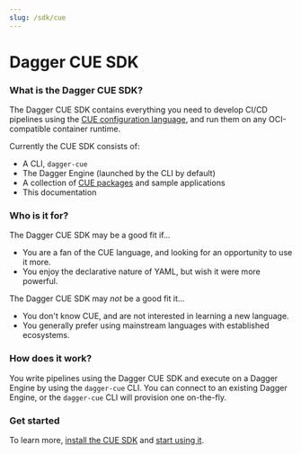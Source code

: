 ```yaml
---
slug: /sdk/cue
---
```


# Dagger CUE SDK

### What is the Dagger CUE SDK?

The Dagger CUE SDK contains everything you need to develop CI/CD pipelines using the [CUE configuration language](https://cuelang.org), and run them on any OCI-compatible container runtime.

Currently the CUE SDK consists of:

- A CLI, `dagger-cue`
- The Dagger Engine (launched by the CLI by default)
- A collection of [CUE packages](https://github.com/dagger/dagger/tree/cue-sdk/pkg) and sample applications
- This documentation

### Who is it for?

The Dagger CUE SDK may be a good fit if...

- You are a fan of the CUE language, and looking for an opportunity to use it more.
- You enjoy the declarative nature of YAML, but wish it were more powerful.

The Dagger CUE SDK may *not* be a good fit it...

- You don't know CUE, and are not interested in learning a new language.
- You generally prefer using mainstream languages with established ecosystems.

### How does it work?

You write pipelines using the Dagger CUE SDK and execute on a Dagger Engine by using the `dagger-cue` CLI. You can connect to an existing Dagger Engine, or the `dagger-cue` CLI will provision one on-the-fly.

### Get started

To learn more, [install the CUE SDK](./getting-started/526369-install.mdx) and [start using it](./getting-started/470907-get-started.md).
